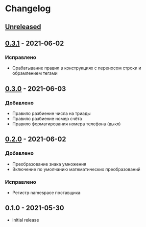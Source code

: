 # Changelog
## [Unreleased](https://github.com/akhx/typograf/compare/v0.3.1...HEAD)
## [0.3.1](https://github.com/akhx/typograf/compare/v0.3.0...v0.3.1) - 2021-06-02
### Исправлено
-  Срабатывание правил в конструкциях с переносом строки и обрамлением тегами

## [0.3.0](https://github.com/akhx/typograf/compare/v0.2.0...v0.3.0) - 2021-06-03
### Добавлено
-  Правило разбиение числа на триады
-  Правило разбиение номер счёта
-  Правило форматирования номера телефона (выкл)

## [0.2.0](https://github.com/akhx/typograf/compare/v0.1.0...v0.2.0) - 2021-06-02
### Добавлено
-  Преобразование знака умножения
-  Включение по умолчанию математических преобразований

### Исправлено
-  Регистр namespace поставщика

## 0.1.0 - 2021-05-30
-  initial release